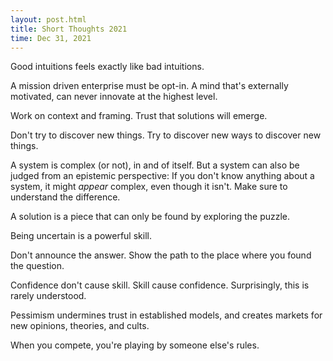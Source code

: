 ```yaml
---
layout: post.html
title: Short Thoughts 2021
time: Dec 31, 2021
---
```


<div class="short-thoughts">

Good intuitions feels exactly like bad intuitions.

A mission driven enterprise must be opt-in. A mind that's externally motivated, can never innovate at the highest level.

Work on context and framing. Trust that solutions will emerge.

Don't try to discover new things. Try to discover new ways to discover new things.

A system is complex (or not), in and of itself. But a system can also be judged from an epistemic perspective: If you don't know anything about a system, it might <em>appear</em> complex, even though it isn't. Make sure to understand the difference.

A solution is a piece that can only be found by exploring the puzzle.

Being uncertain is a powerful skill.

Don't announce the answer. Show the path to the place where you found the question.

Confidence don't cause skill. Skill cause confidence. Surprisingly, this is rarely understood.

Pessimism undermines trust in established models, and creates markets for new opinions, theories, and cults.

When you compete, you're playing by someone else's rules.

</div>
